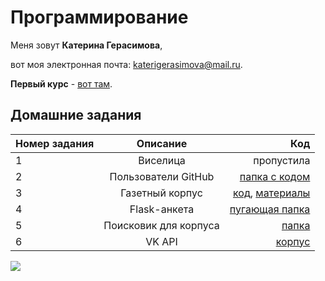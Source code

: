 Программирование
============
Меня зовут **Катерина Герасимова**,

вот моя электронная почта: katerigerasimova@mail.ru.

**Первый курс** - [вот там](https://github.com/sturnerin/Katerina).

Домашние задания
------------------

Номер задания|Описание|Код
---|:---:|---:
1|Виселица|пропустила
2|Пользователи GitHub|[папка с кодом](https://github.com/sturnerin/ProgrammingYearTwo/tree/master/HW-2)
3|Газетный корпус|[код](https://github.com/sturnerin/ProgrammingYearTwo/tree/master/HW-3), [материалы](https://cloud.mail.ru/public/LjXw/ERG9ASmrX)
4|Flask-анкета|[пугающая папка](https://github.com/sturnerin/ProgrammingYearTwo/tree/master/HW-4%20(1))
5|Поисковик для корпуса|[папка](https://github.com/sturnerin/ProgrammingYearTwo/tree/master/HW-5)
6|VK API|[корпус](https://cloud.mail.ru/public/rBKk/5qUTMY7VU)

![](https://wmpics.pics/di-R3ME.jpg)
